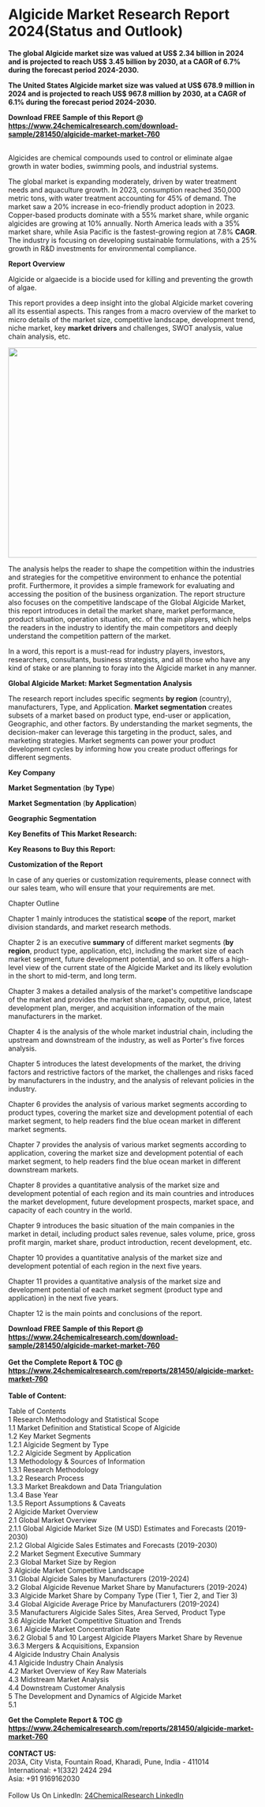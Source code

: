 <h1>Algicide Market Research Report 2024(Status and Outlook)</h1><p><strong>The global Algicide market size was valued at US$ 2.34 billion in 2024 and is projected to reach US$ 3.45 billion by 2030, at a CAGR of 6.7% during the forecast period 2024-2030.</strong></p><p>
</p><p><strong>The United States Algicide market size was valued at US$ 678.9 million in 2024 and is projected to reach US$ 967.8 million by 2030, at a CAGR of 6.1% during the forecast period 2024-2030.</strong></p><div><b>Download FREE Sample of this Report @ 
            <a href="https://www.24chemicalresearch.com/download-sample/281450/algicide-market-market-760">
            https://www.24chemicalresearch.com/download-sample/281450/algicide-market-market-760</a></b></div><br><p>
</p><p>Algicides are chemical compounds used to control or eliminate algae growth in water bodies, swimming pools, and industrial systems.</p><p>
</p><p>The global market is expanding moderately, driven by water treatment needs and aquaculture growth. In 2023, consumption reached 350,000 metric tons, with water treatment accounting for 45% of demand. The market saw a 20% increase in eco-friendly product adoption in 2023. Copper-based products dominate with a 55% market share, while organic algicides are growing at 10% annually. North America leads with a 35% market share, while Asia Pacific is the fastest-growing region at 7.8% <strong>CAGR</strong>. The industry is focusing on developing sustainable formulations, with a 25% growth in R&amp;D investments for environmental compliance.</p><p>
</p><p><strong>Report Overview</strong></p><p>
</p><p></p><p>
</p><p>Algicide or algaecide is a biocide used for killing and preventing the growth of algae.</p><p>
</p><p>This report provides a deep insight into the global Algicide market covering all its essential aspects. This ranges from a macro overview of the market to micro details of the market size, competitive landscape, development trend, niche market, key <strong>market drivers</strong> and challenges, SWOT analysis, value chain analysis, etc.</p><p>
</p><p><img alt="" src="https://24chemicalresearch.com/assets/report-images/AlgicideMarket.png" style="height:426px; width:731px"></p><p>
</p><p>The analysis helps the reader to shape the competition within the industries and strategies for the competitive environment to enhance the potential profit. Furthermore, it provides a simple framework for evaluating and accessing the position of the business organization. The report structure also focuses on the competitive landscape of the Global Algicide Market, this report introduces in detail the market share, market performance, product situation, operation situation, etc. of the main players, which helps the readers in the industry to identify the main competitors and deeply understand the competition pattern of the market.</p><p>
</p><p>In a word, this report is a must-read for industry players, investors, researchers, consultants, business strategists, and all those who have any kind of stake or are planning to foray into the Algicide market in any manner.</p><p>
</p><p><strong>Global Algicide Market: Market Segmentation Analysis</strong></p><p>
</p><p>The research report includes specific segments <strong>by region</strong> (country), manufacturers, Type, and Application. <strong>Market segmentation</strong> creates subsets of a market based on product type, end-user or application, Geographic, and other factors. By understanding the market segments, the decision-maker can leverage this targeting in the product, sales, and marketing strategies. Market segments can power your product development cycles by informing how you create product offerings for different segments.</p><p>
</p><p><strong>Key Company</strong></p><p>
</p><p>
</p><p><strong>Market Segmentation</strong> (<strong>by Type</strong>)</p><p>
</p><p>
</p><p><strong>Market Segmentation</strong> (<strong>by Application</strong>)</p><p>
</p><p>
</p><p><strong>Geographic Segmentation</strong></p><p>
</p><p>
</p><p><strong>Key Benefits of This Market Research:</strong></p><p>
</p><p>
</p><p><strong>Key Reasons to Buy this Report:</strong></p><p>
</p><p>
</p><p><strong>Customization of the Report</strong></p><p>
</p><p>In case of any queries or customization requirements, please connect with our sales team, who will ensure that your requirements are met.</p><p>
</p><p>Chapter Outline</p><p>
</p><p>Chapter 1 mainly introduces the statistical <strong>scope</strong> of the report, market division standards, and market research methods.</p><p>
</p><p>Chapter 2 is an executive <strong>summary</strong> of different market segments (<strong>by region</strong>, product type, application, etc), including the market size of each market segment, future development potential, and so on. It offers a high-level view of the current state of the Algicide Market and its likely evolution in the short to mid-term, and long term.</p><p>
</p><p>Chapter 3 makes a detailed analysis of the market's competitive landscape of the market and provides the market share, capacity, output, price, latest development plan, merger, and acquisition information of the main manufacturers in the market.</p><p>
</p><p>Chapter 4 is the analysis of the whole market industrial chain, including the upstream and downstream of the industry, as well as Porter's five forces analysis.</p><p>
</p><p>Chapter 5 introduces the latest developments of the market, the driving factors and restrictive factors of the market, the challenges and risks faced by manufacturers in the industry, and the analysis of relevant policies in the industry.</p><p>
</p><p>Chapter 6 provides the analysis of various market segments according to product types, covering the market size and development potential of each market segment, to help readers find the blue ocean market in different market segments.</p><p>
</p><p>Chapter 7 provides the analysis of various market segments according to application, covering the market size and development potential of each market segment, to help readers find the blue ocean market in different downstream markets.</p><p>
</p><p>Chapter 8 provides a quantitative analysis of the market size and development potential of each region and its main countries and introduces the market development, future development prospects, market space, and capacity of each country in the world.</p><p>
</p><p>Chapter 9 introduces the basic situation of the main companies in the market in detail, including product sales revenue, sales volume, price, gross profit margin, market share, product introduction, recent development, etc.</p><p>
</p><p>Chapter 10 provides a quantitative analysis of the market size and development potential of each region in the next five years.</p><p>
</p><p>Chapter 11 provides a quantitative analysis of the market size and development potential of each market segment (product type and application) in the next five years.</p><p>
</p><p>Chapter 12 is the main points and conclusions of the report.</p><div><b>Download FREE Sample of this Report @ 
            <a href="https://www.24chemicalresearch.com/download-sample/281450/algicide-market-market-760">
            https://www.24chemicalresearch.com/download-sample/281450/algicide-market-market-760</a></b></div><br><div><b>Get the Complete Report & TOC @ 
            <a href="https://www.24chemicalresearch.com/reports/281450/algicide-market-market-760">
            https://www.24chemicalresearch.com/reports/281450/algicide-market-market-760</a></b></div><br>
            <b>Table of Content:</b><p>Table of Contents<br />
 1 Research Methodology and Statistical Scope<br />
 1.1 Market Definition and Statistical Scope of Algicide<br />
 1.2 Key Market Segments<br />
 1.2.1 Algicide Segment by Type<br />
 1.2.2 Algicide Segment by Application<br />
 1.3 Methodology & Sources of Information<br />
 1.3.1 Research Methodology<br />
 1.3.2 Research Process<br />
 1.3.3 Market Breakdown and Data Triangulation<br />
 1.3.4 Base Year<br />
 1.3.5 Report Assumptions & Caveats<br />
 2 Algicide Market Overview<br />
 2.1 Global Market Overview<br />
 2.1.1 Global Algicide Market Size (M USD) Estimates and Forecasts (2019-2030)<br />
 2.1.2 Global Algicide Sales Estimates and Forecasts (2019-2030)<br />
 2.2 Market Segment Executive Summary<br />
 2.3 Global Market Size by Region<br />
 3 Algicide Market Competitive Landscape<br />
 3.1 Global Algicide Sales by Manufacturers (2019-2024)<br />
 3.2 Global Algicide Revenue Market Share by Manufacturers (2019-2024)<br />
 3.3 Algicide Market Share by Company Type (Tier 1, Tier 2, and Tier 3)<br />
 3.4 Global Algicide Average Price by Manufacturers (2019-2024)<br />
 3.5 Manufacturers Algicide Sales Sites, Area Served, Product Type<br />
 3.6 Algicide Market Competitive Situation and Trends<br />
 3.6.1 Algicide Market Concentration Rate<br />
 3.6.2 Global 5 and 10 Largest Algicide Players Market Share by Revenue<br />
 3.6.3 Mergers & Acquisitions, Expansion<br />
 4 Algicide Industry Chain Analysis<br />
 4.1 Algicide Industry Chain Analysis<br />
 4.2 Market Overview of Key Raw Materials<br />
 4.3 Midstream Market Analysis<br />
 4.4 Downstream Customer Analysis<br />
 5 The Development and Dynamics of Algicide Market <br />
 5.1</p><div><b>Get the Complete Report & TOC @ 
            <a href="https://www.24chemicalresearch.com/reports/281450/algicide-market-market-760">
            https://www.24chemicalresearch.com/reports/281450/algicide-market-market-760</a></b></div><br><b>CONTACT US:</b><br>
            203A, City Vista, Fountain Road, Kharadi, Pune, India - 411014<br>
            International: +1(332) 2424 294<br>
            Asia: +91 9169162030 <br><br>
            Follow Us On LinkedIn: <a href="https://www.linkedin.com/company/24chemicalresearch/">24ChemicalResearch LinkedIn</a>